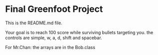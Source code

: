 # Final Greenfoot Project
This is the README.md file.

Your goal is to reach 100 score while surviving bullets targeting you.
the controls are simple, w, a, d, shift and spacebar.

For Mr.Chan: the arrays are in the Bob.class


